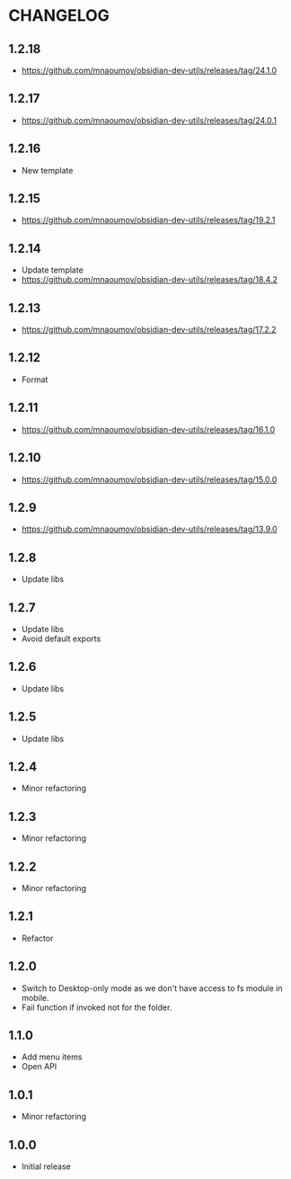 # CHANGELOG

## 1.2.18

- https://github.com/mnaoumov/obsidian-dev-utils/releases/tag/24.1.0

## 1.2.17

- https://github.com/mnaoumov/obsidian-dev-utils/releases/tag/24.0.1

## 1.2.16

- New template

## 1.2.15

- https://github.com/mnaoumov/obsidian-dev-utils/releases/tag/19.2.1

## 1.2.14

- Update template
- https://github.com/mnaoumov/obsidian-dev-utils/releases/tag/18.4.2

## 1.2.13

- https://github.com/mnaoumov/obsidian-dev-utils/releases/tag/17.2.2

## 1.2.12

- Format

## 1.2.11

- https://github.com/mnaoumov/obsidian-dev-utils/releases/tag/16.1.0

## 1.2.10

- https://github.com/mnaoumov/obsidian-dev-utils/releases/tag/15.0.0

## 1.2.9

- https://github.com/mnaoumov/obsidian-dev-utils/releases/tag/13.9.0

## 1.2.8

- Update libs

## 1.2.7

- Update libs
- Avoid default exports

## 1.2.6

- Update libs

## 1.2.5

- Update libs

## 1.2.4

- Minor refactoring

## 1.2.3

- Minor refactoring

## 1.2.2

- Minor refactoring

## 1.2.1

- Refactor

## 1.2.0

- Switch to Desktop-only mode as we don't have access to fs module in mobile.
- Fail function if invoked not for the folder.

## 1.1.0

- Add menu items
- Open API

## 1.0.1

- Minor refactoring

## 1.0.0

- Initial release

